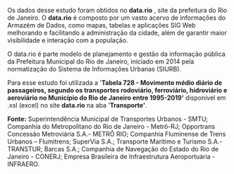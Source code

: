 Os dados desse estudo foram obtidos no **data.rio** , site da prefeitura do Rio de Janeiro. O **data.rio** é composto por um vasto acervo de informações do Armazém de Dados, como mapas, tabelas e aplicações SIG Web melhorando e facilitando a administração da cidade, além de garantir maior visibilidade e interação com a população.

O data.rio é parte modelo de planejamento e gestão da informação pública da Prefeitura Municipal do Rio de Janeiro, iniciado em 2014 pela normatização do Sistema de Informações Urbanas (SIURB).

Para esse estudo foi utilizada a '**Tabela 728 - Movimento médio diário de passageiros, segundo os transportes rodoviário, ferroviário, hidroviário e aeroviário no Município do Rio de Janeiro entre 1995-2019'** disponível em .xsl (excel) no site **data.rio** na aba '**Transporte'**.

**Fonte:** Superintendência Municipal de Transportes Urbanos - SMTU; Companhia do Metropolitano do Rio de Janeiro - Metrô-RJ; Opportrans Concessão Metroviária S.A.- METRÔ RIO; Companhia Fluminense de Trens Urbanos – Flumitrens; SuperVia S.A.; Transporte Marítimo e Turismo S.A.- TRANSTUR; Barcas S.A.; Companhia de Navegação do Estado do Rio de Janeiro - CONERJ; Empresa Brasileira de Infraestrutura Aeroportuária - INFRAERO.